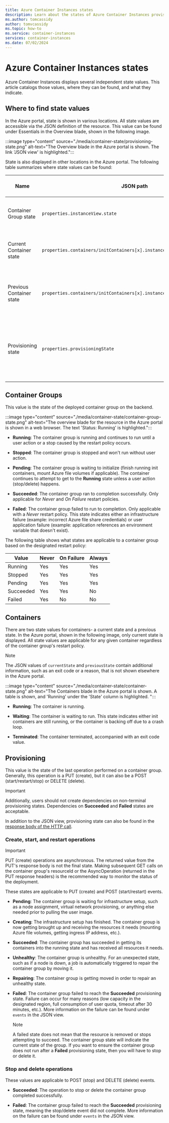 ```yaml
---
title: Azure Container Instances states
description: Learn about the states of Azure Container Instances provisioning operations, containers, and container groups.
ms.author: tomcassidy
author: tomvcassidy
ms.topic: how-to
ms.service: container-instances
services: container-instances
ms.date: 07/02/2024
---
```


# Azure Container Instances states

Azure Container Instances displays several independent state values. This article catalogs those values, where they can be found, and what they indicate.

## Where to find state values

In the Azure portal, state is shown in various locations. All state values are accessible via the JSON definition of the resource. This value can be found under Essentials in the Overview blade, shown in the following image.

:::image type="content" source="./media/container-state/provisioning-state.png" alt-text="The Overview blade in the Azure portal is shown. The link 'JSON view' is highlighted.":::

State is also displayed in other locations in the Azure portal. The following table summarizes where state values can be found:

|Name|JSON path|Azure portal location|
|-|-|-|
|Container Group state|`properties.instanceView.state`|Under Essentials in the Overview blade|
|Current Container state|`properties.containers/initContainers[x].instanceView.currentState.state`|Under the Containers blade's table's **State** column|
|Previous Container state|`properties.containers/initContainers[x].instanceView.previousState.state`|Via *JSON view* under Essentials in the Overview blade|
|Provisioning state|`properties.provisioningState`|Via *JSON view* under Essentials in the Overview blade; HTTP response body|

## Container Groups

This value is the state of the deployed container group on the backend.

:::image type="content" source="./media/container-state/container-group-state.png" alt-text="The overview blade for the resource in the Azure portal is shown in a web browser. The text 'Status: Running' is highlighted.":::

- **Running**: The container group is running and continues to run until a user action or a stop caused by the restart policy occurs.

- **Stopped**: The container group is stopped and won't run without user action.

- **Pending**: The container group is waiting to initialize (finish running init containers, mount Azure file volumes if applicable). The container continues to attempt to get to the **Running** state unless a user action (stop/delete) happens.

- **Succeeded**: The container group ran to completion successfully. Only applicable for *Never* and *On Failure* restart policies.

- **Failed**: The container group failed to run to completion. Only applicable with a *Never* restart policy. This state indicates either an infrastructure failure (example: incorrect Azure file share credentials) or user application failure (example: application references an environment variable that doesn't exist).

The following table shows what states are applicable to a container group based on the designated restart policy:

|Value|Never|On Failure|Always|
|--|--|--|--|
|Running|Yes|Yes|Yes|
|Stopped|Yes|Yes|Yes|
|Pending|Yes|Yes|Yes|
|Succeeded|Yes|Yes|No|
|Failed|Yes|No|No|

## Containers

There are two state values for containers- a current state and a previous state. In the Azure portal, shown in the following image, only current state is displayed. All state values are applicable for any given container regardless of the container group's restart policy.

> [!NOTE]
> The JSON values of `currentState` and `previousState` contain additional information, such as an exit code or a reason, that is not shown elsewhere in the Azure portal.

:::image type="content" source="./media/container-state/container-state.png" alt-text="The Containers blade in the Azure portal is shown. A table is shown, and 'Running' under the 'State' column is highlighted. ":::

- **Running**: The container is running.

- **Waiting**: The container is waiting to run. This state indicates either init containers are still running, or the container is backing off due to a crash loop.

- **Terminated**: The container terminated, accompanied with an exit code value.

## Provisioning

This value is the state of the last operation performed on a container group. Generally, this operation is a PUT (create), but it can also be a POST (start/restart/stop) or DELETE (delete).

> [!IMPORTANT]
> Additionally, users should not create dependencies on non-terminal provisioning states. Dependencies on **Succeeded** and **Failed** states are acceptable.

In addition to the JSON view, provisioning state can also be found in the [response body of the HTTP call](/rest/api/container-instances/2022-09-01/container-groups/create-or-update#response).

### Create, start, and restart operations

> [!IMPORTANT]
> PUT (create) operations are asynchronous. The returned value from the PUT's response body is not the final state. Making subsequent GET calls on the container group's resourceId or the AsyncOperation (returned in the PUT response headers) is the recommended way to monitor the status of the deployment.

These states are applicable to PUT (create) and POST (start/restart) events.

- **Pending**: The container group is waiting for infrastructure setup, such as a node assignment, virtual network provisioning, or anything else needed prior to pulling the user image.

- **Creating**: The infrastructure setup has finished. The container group is now getting brought up and receiving the resources it needs (mounting Azure file volumes, getting ingress IP address, etc.).

- **Succeeded**: The container group has succeeded in getting its containers into the running state and has received all resources it needs.

- **Unhealthy**: The container group is unhealthy. For an unexpected state, such as if a node is down, a job is automatically triggered to repair the container group by moving it.

- **Repairing**: The container group is getting moved in order to repair an unhealthy state.

- **Failed**: The container group failed to reach the **Succeeded** provisioning state. Failure can occur for many reasons (low capacity in the designated region, full consumption of user quota, timeout after 30 minutes, etc.). More information on the failure can be found under `events` in the JSON view.
    > [!NOTE]
    > A failed state does not mean that the resource is removed or stops attempting to succeed. The container group state will indicate the current state of the group. If you want to ensure the container group does not run after a **Failed** provisioning state, then you will have to stop or delete it.

### Stop and delete operations

These values are applicable to POST (stop) and DELETE (delete) events.

- **Succeeded**: The operation to stop or delete the container group completed successfully.

- **Failed**: The container group failed to reach the **Succeeded** provisioning state, meaning the stop/delete event did not complete. More information on the failure can be found under `events` in the JSON view.
